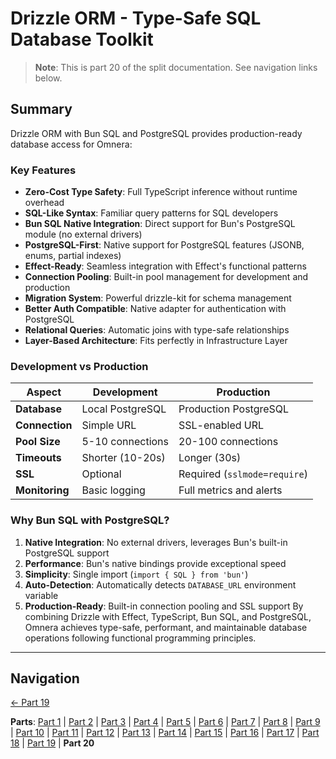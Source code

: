 # Drizzle ORM - Type-Safe SQL Database Toolkit

> **Note**: This is part 20 of the split documentation. See navigation links below.

## Summary

Drizzle ORM with Bun SQL and PostgreSQL provides production-ready database access for Omnera:

### Key Features

- **Zero-Cost Type Safety**: Full TypeScript inference without runtime overhead
- **SQL-Like Syntax**: Familiar query patterns for SQL developers
- **Bun SQL Native Integration**: Direct support for Bun's PostgreSQL module (no external drivers)
- **PostgreSQL-First**: Native support for PostgreSQL features (JSONB, enums, partial indexes)
- **Effect-Ready**: Seamless integration with Effect's functional patterns
- **Connection Pooling**: Built-in pool management for development and production
- **Migration System**: Powerful drizzle-kit for schema management
- **Better Auth Compatible**: Native adapter for authentication with PostgreSQL
- **Relational Queries**: Automatic joins with type-safe relationships
- **Layer-Based Architecture**: Fits perfectly in Infrastructure Layer

### Development vs Production

| Aspect         | Development      | Production                   |
| -------------- | ---------------- | ---------------------------- |
| **Database**   | Local PostgreSQL | Production PostgreSQL        |
| **Connection** | Simple URL       | SSL-enabled URL              |
| **Pool Size**  | 5-10 connections | 20-100 connections           |
| **Timeouts**   | Shorter (10-20s) | Longer (30s)                 |
| **SSL**        | Optional         | Required (`sslmode=require`) |
| **Monitoring** | Basic logging    | Full metrics and alerts      |

### Why Bun SQL with PostgreSQL?

1. **Native Integration**: No external drivers, leverages Bun's built-in PostgreSQL support
2. **Performance**: Bun's native bindings provide exceptional speed
3. **Simplicity**: Single import (`import { SQL } from 'bun'`)
4. **Auto-Detection**: Automatically detects `DATABASE_URL` environment variable
5. **Production-Ready**: Built-in connection pooling and SSL support
   By combining Drizzle with Effect, TypeScript, Bun SQL, and PostgreSQL, Omnera achieves type-safe, performant, and maintainable database operations following functional programming principles.

---

## Navigation

[← Part 19](./19-references.md)

**Parts**: [Part 1](./01-start.md) | [Part 2](./02-overview.md) | [Part 3](./03-why-drizzle-orm-for-omnera.md) | [Part 4](./04-installation.md) | [Part 5](./05-integration-with-omnera-stack.md) | [Part 6](./06-database-setup.md) | [Part 7](./07-schema-definition.md) | [Part 8](./08-query-api.md) | [Part 9](./09-transactions.md) | [Part 10](./10-effect-integration-patterns.md) | [Part 11](./11-migrations-with-drizzle-kit.md) | [Part 12](./12-best-practices.md) | [Part 13](./13-common-patterns.md) | [Part 14](./14-integration-with-better-auth-postgresql.md) | [Part 15](./15-performance-considerations.md) | [Part 16](./16-common-pitfalls-to-avoid.md) | [Part 17](./17-drizzle-studio.md) | [Part 18](./18-postgresql-best-practices-for-omnera.md) | [Part 19](./19-references.md) | **Part 20**
